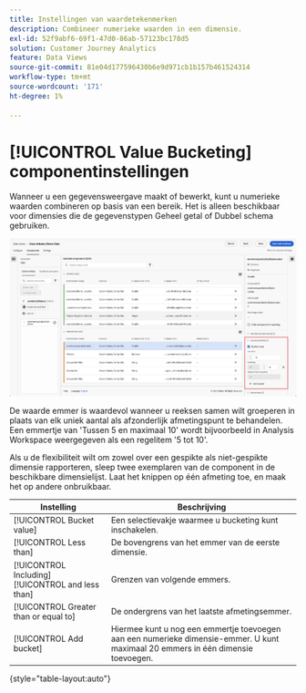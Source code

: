 ```yaml
---
title: Instellingen van waardetekenmerken
description: Combineer numerieke waarden in een dimensie.
exl-id: 52f9abf6-69f1-47d0-86ab-57123bc178d5
solution: Customer Journey Analytics
feature: Data Views
source-git-commit: 81e04d177596430b6e9d971cb1b157b461524314
workflow-type: tm+mt
source-wordcount: '171'
ht-degree: 1%

---
```


# [!UICONTROL Value Bucketing] componentinstellingen

Wanneer u een gegevensweergave maakt of bewerkt, kunt u numerieke waarden combineren op basis van een bereik. Het is alleen beschikbaar voor dimensies die de gegevenstypen Geheel getal of Dubbel schema gebruiken.

![Waardebeperking](../assets/value-bucketing.png)

De waarde emmer is waardevol wanneer u reeksen samen wilt groeperen in plaats van elk uniek aantal als afzonderlijk afmetingspunt te behandelen. Een emmertje van &#39;Tussen 5 en maximaal 10&#39; wordt bijvoorbeeld in Analysis Workspace weergegeven als een regelitem &#39;5 tot 10&#39;.

Als u de flexibiliteit wilt om zowel over een gespikte als niet-gespikte dimensie rapporteren, sleep twee exemplaren van de component in de beschikbare dimensielijst. Laat het knippen op één afmeting toe, en maak het op andere onbruikbaar.

| Instelling | Beschrijving |
| --- | --- |
| [!UICONTROL Bucket value] | Een selectievakje waarmee u bucketing kunt inschakelen. |
| [!UICONTROL Less than] | De bovengrens van het emmer van de eerste dimensie. |
| [!UICONTROL Including] [!UICONTROL and less than] | Grenzen van volgende emmers. |
| [!UICONTROL Greater than or equal to] | De ondergrens van het laatste afmetingsemmer. |
| [!UICONTROL Add bucket] | Hiermee kunt u nog een emmertje toevoegen aan een numerieke dimensie-emmer. U kunt maximaal 20 emmers in één dimensie toevoegen. |

{style="table-layout:auto"}
